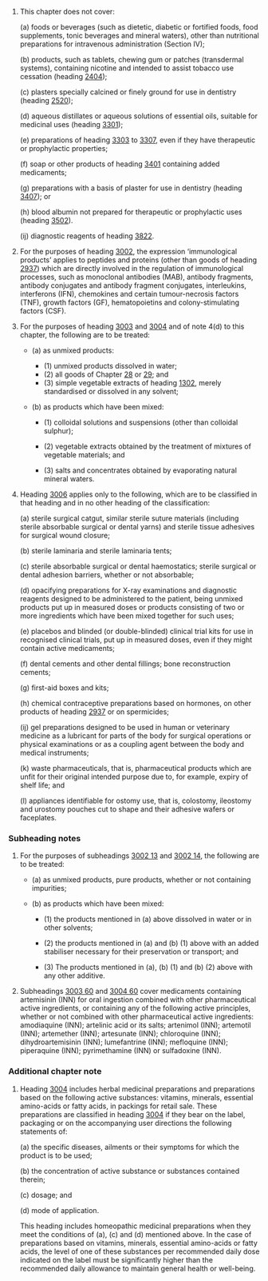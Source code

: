 1. This chapter does not cover:

    (a) foods or beverages (such as dietetic, diabetic or fortified foods, food supplements, tonic beverages and mineral waters), other than nutritional preparations for intravenous administration (Section IV);
    
    (b) products, such as tablets, chewing gum or patches (transdermal systems), containing nicotine and intended to assist tobacco use cessation (heading [2404](/headings/2404));
    
    (c) plasters specially calcined or finely ground for use in dentistry (heading [2520](/headings/2520));
    
    (d) aqueous distillates or aqueous solutions of essential oils, suitable for medicinal uses (heading [3301](/headings/3301));
    
    (e) preparations of heading [3303](/headings/3303) to [3307](/headings/3307), even if they have therapeutic or prophylactic properties;
    
    (f) soap or other products of heading [3401](/headings/3401) containing added medicaments;
    
    (g) preparations with a basis of plaster for use in dentistry (heading [3407](/headings/3407)); or
    
    (h) blood albumin not prepared for therapeutic or prophylactic uses (heading [3502](/headings/3502)).

    (ij) diagnostic reagents of heading [3822](/headings/3822).

2. For the purposes of heading [3002](/headings/3002), the expression ‘immunological products’ applies to peptides and proteins (other than goods of heading [2937](/headings/2937)) which are directly involved in the regulation of immunological processes, such as monoclonal antibodies (MAB), antibody fragments, antibody conjugates and antibody fragment conjugates, interleukins, interferons (IFN), chemokines and certain tumour-necrosis factors (TNF), growth factors (GF), hematopoietins and colony-stimulating factors (CSF).

3. For the purposes of heading [3003](/headings/3003) and [3004](/headings/3004) and of note 4(d) to this chapter, the following are to be treated:

    - (a) as unmixed products:
    
        - (1) unmixed products dissolved in water;
        - (2) all goods of Chapter [28](/chapters/28) or [29](/chapters/29); and
        - (3) simple vegetable extracts of heading [1302](/headings/1302), merely standardised or dissolved in any solvent;
    
    - (b) as products which have been mixed:
    
        - (1) colloidal solutions and suspensions (other than colloidal sulphur);
        
        - (2) vegetable extracts obtained by the treatment of mixtures of vegetable materials; and
        
        - (3) salts and concentrates obtained by evaporating natural mineral waters.

4. Heading [3006](/headings/3006) applies only to the following, which are to be classified in that heading and in no other heading of the classification:

    (a) sterile surgical catgut, similar sterile suture materials (including sterile absorbable surgical or dental yarns) and sterile tissue adhesives for surgical wound closure;
    
    (b) sterile laminaria and sterile laminaria tents;
    
    (c) sterile absorbable surgical or dental haemostatics; sterile surgical or dental adhesion barriers, whether or not absorbable;
    
    (d) opacifying preparations for X-ray examinations and diagnostic reagents designed to be administered to the patient, being unmixed products put up in measured doses or products consisting of two or more ingredients which have been mixed together for such uses;
    
    (e) placebos and blinded (or double-blinded) clinical trial kits for use in recognised clinical trials, put up in measured doses, even if they might contain active medicaments;
    
    (f) dental cements and other dental fillings; bone reconstruction cements;
    
    (g) first-aid boxes and kits;
    
    (h) chemical contraceptive preparations based on hormones, on other products of heading [2937](/headings/2937) or on spermicides;
    
    (ij) gel preparations designed to be used in human or veterinary medicine as a lubricant for parts of the body for surgical operations or physical examinations or as a coupling agent between the body and medical instruments;
    
    (k) waste pharmaceuticals, that is, pharmaceutical products which are unfit for their original intended purpose due to, for example, expiry of shelf life; and
    
    (l) appliances identifiable for ostomy use, that is, colostomy, ileostomy and urostomy pouches cut to shape and their adhesive wafers or faceplates.

### Subheading notes

1. For the purposes of subheadings [3002 13](/commodities/3002130000) and [3002 14](/commodities/3002140000), the following are to be treated:

    - (a) as unmixed products, pure products, whether or not containing impurities;
    
    - (b) as products which have been mixed:
    
        - (1) the products mentioned in (a) above dissolved in water or in other solvents;
        
        - (2) the products mentioned in (a) and (b) (1) above with an added stabiliser necessary for their preservation or transport; and
        
        - (3) The products mentioned in (a), (b) (1) and (b) (2) above with any other additive.

2. Subheadings [3003 60](/commodities/3003600000) and [3004 60](/commodities/3004600000) cover medicaments containing artemisinin (INN) for oral ingestion combined with other pharmaceutical active ingredients, or containing any of the following active principles, whether or not combined with other pharmaceutical active ingredients: amodiaquine (INN); artelinic acid or its salts; artenimol (INN); artemotil (INN); artemether (INN); artesunate (INN); chloroquine (INN); dihydroartemisinin (INN); lumefantrine (INN); mefloquine (INN); piperaquine (INN); pyrimethamine (INN) or sulfadoxine (INN).

### Additional chapter note

1. Heading [3004](/headings/3004) includes herbal medicinal preparations and preparations based on the following active substances: vitamins, minerals, essential amino-acids or fatty acids, in packings for retail sale. These preparations are classified in heading [3004](/headings/3004) if they bear on the label, packaging or on the accompanying user directions the following statements of:

    (a) the specific diseases, ailments or their symptoms for which the product is to be used;
    
    (b) the concentration of active substance or substances contained therein;
    
    (c) dosage; and
    
    (d) mode of application.
    
    This heading includes homeopathic medicinal preparations when they meet the conditions of (a), (c) and (d) mentioned above. In the case of preparations based on vitamins, minerals, essential amino-acids or fatty acids, the level of one of these substances per recommended daily dose indicated on the label must be significantly higher than the recommended daily allowance to maintain general health or well-being.
